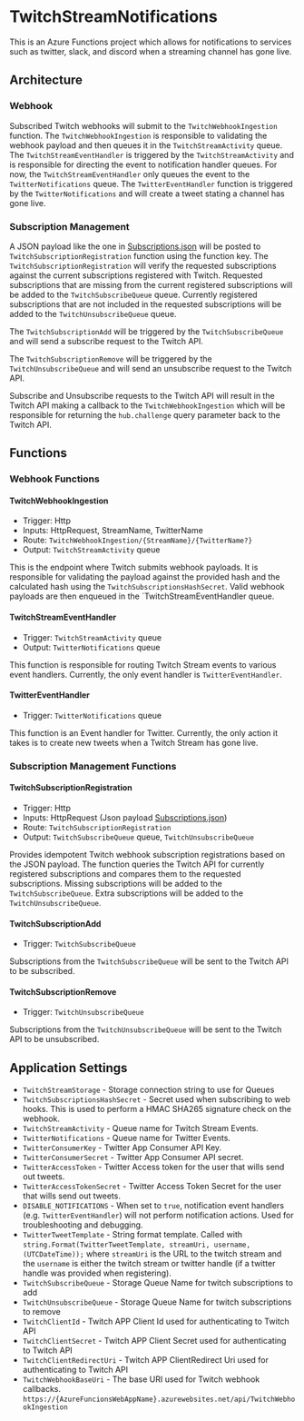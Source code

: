 # TwitchStreamNotifications

This is an Azure Functions project which allows for notifications to services such as twitter, slack, and discord when a streaming channel has gone live.

## Architecture

### Webhook

Subscribed Twitch webhooks will submit to the `TwitchWebhookIngestion` function.
The `TwitchWebhookIngestion` is responsible to validating the webhook payload and then queues it in the `TwitchStreamActivity` queue.
The `TwitchStreamEventHandler` is triggered by the `TwitchStreamActivity` and is responsible for directing the event to notification handler queues.
For now, the `TwitchStreamEventHandler` only queues the event to the `TwitterNotifications` queue.
The `TwitterEventHandler` function is triggered by the `TwitterNotifications` and will create a tweet stating a channel has gone live.

### Subscription Management

A JSON payload like the one in [Subscriptions.json](./config/Subscriptions.json) will be posted to `TwitchSubscriptionRegistration` function using the function key.
The `TwitchSubscriptionRegistration` will verify the requested subscriptions against the current subscriptions registered with Twitch.
Requested subscriptions that are missing from the current registered subscriptions will be added to the `TwitchSubscribeQueue` queue.
Currently registered subscriptions that are not included in the requested subscriptions will be added to the `TwitchUnsubscribeQueue` queue.

The `TwitchSubscriptionAdd` will be triggered by the `TwitchSubscribeQueue` and will send a subscribe request to the Twitch API.

The `TwitchSubscriptionRemove` will be triggered by the `TwitchUnsubscribeQueue` and will send an unsubscribe request to the Twitch API.

Subscribe and Unsubscribe requests to the Twitch API will result in the Twitch API making a callback to the `TwitchWebhookIngestion` which will be responsible for returning the `hub.challenge` query parameter back to the Twitch API.

## Functions

### Webhook Functions

#### TwitchWebhookIngestion

* Trigger: Http
* Inputs: HttpRequest, StreamName, TwitterName
* Route: `TwitchWebhookIngestion/{StreamName}/{TwitterName?}`
* Output: `TwitchStreamActivity` queue

This is the endpoint where Twitch submits webhook payloads.
It is responsible for validating the payload against the provided hash and the calculated hash using the `TwitchSubscriptionsHashSecret`.
Valid webhook payloads are then enqueued in the `TwitchStreamEventHandler queue.

#### TwitchStreamEventHandler

* Trigger: `TwitchStreamActivity` queue
* Output: `TwitterNotifications` queue

This function is responsible for routing Twitch Stream events to various event handlers.
Currently, the only event handler is `TwitterEventHandler`.

#### TwitterEventHandler

* Trigger: `TwitterNotifications` queue

This function is an Event handler for Twitter.
Currently, the only action it takes is to create new tweets when a Twitch Stream has gone live.

### Subscription Management Functions

#### TwitchSubscriptionRegistration

* Trigger: Http
* Inputs: HttpRequest (Json payload [Subscriptions.json](./config/Subscriptions.json))
* Route: `TwitchSubscriptionRegistration`
* Output: `TwitchSubscribeQueue` queue, `TwitchUnsubscribeQueue`

Provides idempotent Twitch webhook subscription registrations based on the JSON payload.
The function queries the Twitch API for currently registered subscriptions and compares them to the requested subscriptions.
Missing subscriptions will be added to the `TwitchSubscribeQueue`.
Extra subscriptions will be added to the `TwitchUnsubscribeQueue`.

#### TwitchSubscriptionAdd

* Trigger: `TwitchSubscribeQueue`

Subscriptions from the `TwitchSubscribeQueue` will be sent to the Twitch API to be subscribed.

#### TwitchSubscriptionRemove

* Trigger: `TwitchUnsubscribeQueue`

Subscriptions from the `TwitchUnsubscribeQueue` will be sent to the Twitch API to be unsubscribed.

## Application Settings

* `TwitchStreamStorage` - Storage connection string to use for Queues
* `TwitchSubscriptionsHashSecret` - Secret used when subscribing to web hooks. This is used to perform a HMAC SHA265 signature check on the webhook.
* `TwitchStreamActivity` - Queue name for Twitch Stream Events.
* `TwitterNotifications` - Queue name for Twitter Events.
* `TwitterConsumerKey` - Twitter App Consumer API Key.
* `TwitterConsumerSecret` - Twitter App Consumer API secret.
* `TwitterAccessToken` - Twitter Access token for the user that wills send out tweets.
* `TwitterAccessTokenSecret` - Twitter Access Token Secret for the user that wills send out tweets.
* `DISABLE_NOTIFICATIONS` - When set to `true`, notification event handlers (e.g. `TwitterEventHandler`) will not perform notification actions. Used for troubleshooting and debugging.
* `TwitterTweetTemplate` - String format template. Called with `string.Format(TwitterTweetTemplate, streamUri, username, (UTCDateTime));` where `streamUri` is the URL to the twitch stream and the `username` is either the twitch stream or twitter handle (if a twitter handle was provided when registering).
* `TwitchSubscribeQueue` - Storage Queue Name for twitch subscriptions to add
* `TwitchUnsubscribeQueue` - Storage Queue Name for twitch subscriptions to remove
* `TwitchClientId` - Twitch APP Client Id used for authenticating to Twitch API
* `TwitchClientSecret` - Twitch APP Client Secret used for authenticating to Twitch API
* `TwitchClientRedirectUri` - Twitch APP ClientRedirect Uri used for authenticating to Twitch API
* `TwitchWebhookBaseUri` - The base URI used for Twitch webhook callbacks. `https://{AzureFuncionsWebAppName}.azurewebsites.net/api/TwitchWebhookIngestion`